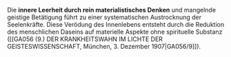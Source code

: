 
Die **innere Leerheit durch rein materialistisches Denken** und mangelnde geistige Betätigung führt zu einer systematischen Austrocknung der Seelenkräfte. Diese Verödung des Innenlebens entsteht durch die Reduktion des menschlichen Daseins auf materielle Aspekte ohne spirituelle Substanz ([[GA056 (9.) DER KRANKHEITSWAHN IM LICHTE DER GEISTESWISSENSCHAFT, München, 3. Dezember 1907|GA056/9]]).
